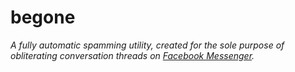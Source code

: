 # begone

_A fully automatic spamming utility, created for the sole purpose of
obliterating conversation threads on
[Facebook Messenger](https://messenger.com)._
